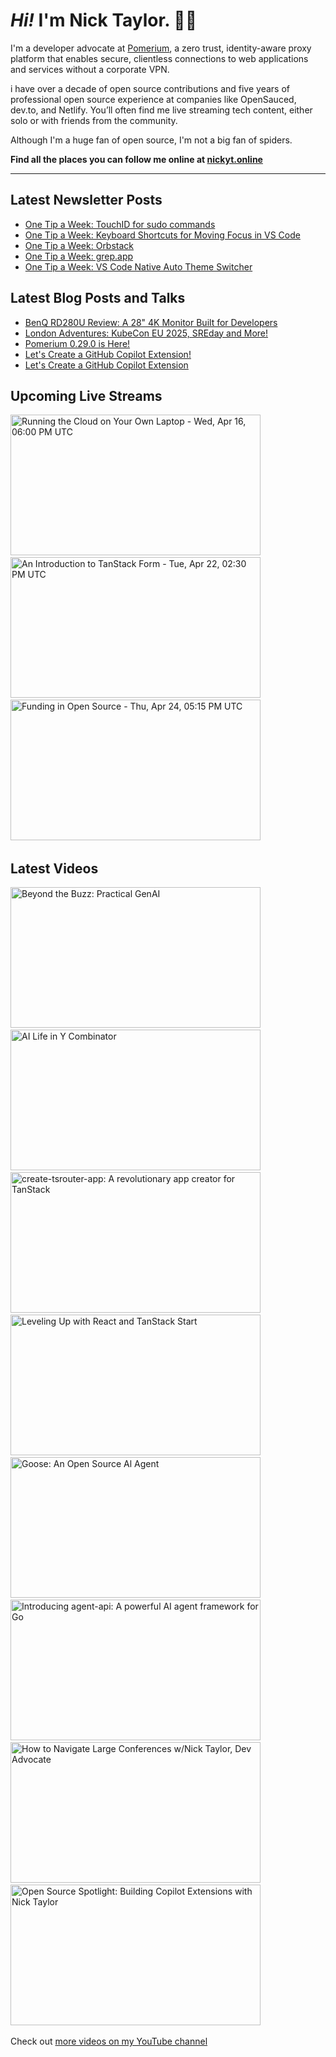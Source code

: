 # <em>Hi!</em> I'm Nick Taylor. 👋🏻

I'm a developer advocate at [Pomerium](https://pomeroum.com), a zero trust, identity-aware proxy platform that enables secure, clientless connections to web applications and services without a corporate VPN.

i have over a decade of open source contributions and five years of professional open source experience at companies like OpenSauced, dev.to, and Netlify. You’ll often find me live streaming tech content, either solo or with friends from the community.

Although I'm a huge fan of open source, I'm not a big fan of spiders.

**Find all the places you can follow me online at [nickyt.online](https://nickyt.online)**

---

## Latest Newsletter Posts

<!-- NEWSLETTER-POST-LIST:START -->
- [One Tip a Week: TouchID for sudo commands](https://one-tip-a-week.beehiiv.com/p/one-tip-a-week-touchid-for-sudo-commands)
- [One Tip a Week: Keyboard Shortcuts for Moving Focus in VS Code](https://one-tip-a-week.beehiiv.com/p/one-tip-a-week-keyboard-shortcuts-for-moving-focus-in-vs-code)
- [One Tip a Week: Orbstack](https://one-tip-a-week.beehiiv.com/p/one-tip-a-week-orbstack)
- [One Tip a Week: grep.app](https://one-tip-a-week.beehiiv.com/p/one-tip-a-week-grep-app)
- [One Tip a Week: VS Code Native Auto Theme Switcher](https://one-tip-a-week.beehiiv.com/p/one-tip-a-week-vs-code-native-auto-theme-switcher)
<!-- NEWSLETTER-POST-LIST:END -->

## Latest Blog Posts and Talks

<!-- BLOG-POST-LIST:START -->
- [BenQ RD280U Review: A 28&quot; 4K Monitor Built for Developers](https://www.nickyt.co/blog/benq-rd280u-review-a-28-4k-monitor-built-for-developers-20d2/)
- [London Adventures: KubeCon EU 2025, SREday and More!](https://www.nickyt.co/blog/london-adventures-kubecon-eu-2025-sreday-and-more-3igl/)
- [Pomerium 0.29.0 is Here!](https://www.nickyt.co/blog/pomerium-0290-is-here-2km4/)
- [Let&#39;s Create a GitHub Copilot Extension!](https://www.nickyt.co/talks/let-s-create-a-github-copilot-extension--all-things-open-ai/)
- [Let&#39;s Create a GitHub Copilot Extension](https://www.nickyt.co/talks/let-s-create-a-github-copilot-extension-confoo-2025/)
<!-- BLOG-POST-LIST:END -->

## Upcoming Live Streams

<!-- STREAM-SCHEDULE:START --><aside><a href="https://www.youtube.com/watch?v=GzuBeQHKKyc" title="Running the Cloud on Your Own Laptop - Wed, Apr 16, 06:00 PM UTC"><img src="https://img.youtube.com/vi/GzuBeQHKKyc/maxresdefault.jpg" alt="Running the Cloud on Your Own Laptop - Wed, Apr 16, 06:00 PM UTC" width="400" height="225" loading="lazy" /></a>&nbsp;&nbsp;<a href="https://www.youtube.com/watch?v=b8FF7RdZeYo" title="An Introduction to TanStack Form - Tue, Apr 22, 02:30 PM UTC"><img src="https://img.youtube.com/vi/b8FF7RdZeYo/maxresdefault.jpg" alt="An Introduction to TanStack Form - Tue, Apr 22, 02:30 PM UTC" width="400" height="225" loading="lazy" /></a>&nbsp;&nbsp;<a href="https://www.youtube.com/watch?v=aOT3dl57dlA" title="Funding in Open Source - Thu, Apr 24, 05:15 PM UTC"><img src="https://img.youtube.com/vi/aOT3dl57dlA/maxresdefault.jpg" alt="Funding in Open Source - Thu, Apr 24, 05:15 PM UTC" width="400" height="225" loading="lazy" /></a>&nbsp;&nbsp;</aside><!-- STREAM-SCHEDULE:END -->

## Latest Videos

<!-- VIDEO-LIST:START --><aside><a href="https://www.youtube.com/watch?v=QkWyB0Z0FwA" title="Beyond the Buzz: Practical GenAI"><img src="https://img.youtube.com/vi/QkWyB0Z0FwA/maxresdefault.jpg" alt="Beyond the Buzz: Practical GenAI" width="400" height="225" loading="lazy" /></a>&nbsp;&nbsp;<a href="https://www.youtube.com/watch?v=05UrUqyunnA" title="AI Life in Y Combinator"><img src="https://img.youtube.com/vi/05UrUqyunnA/maxresdefault.jpg" alt="AI Life in Y Combinator" width="400" height="225" loading="lazy" /></a>&nbsp;&nbsp;<a href="https://www.youtube.com/watch?v=-c9R2jnCUas" title="create-tsrouter-app: A revolutionary app creator for TanStack"><img src="https://img.youtube.com/vi/-c9R2jnCUas/maxresdefault.jpg" alt="create-tsrouter-app: A revolutionary app creator for TanStack" width="400" height="225" loading="lazy" /></a>&nbsp;&nbsp;<a href="https://www.youtube.com/watch?v=gNA8sDoC_wc" title="Leveling Up with React and TanStack Start"><img src="https://img.youtube.com/vi/gNA8sDoC_wc/sddefault.jpg" alt="Leveling Up with React and TanStack Start" width="400" height="225" loading="lazy" /></a>&nbsp;&nbsp;<a href="https://www.youtube.com/watch?v=KE8N4AAlot4" title="Goose: An Open Source Al Agent"><img src="https://img.youtube.com/vi/KE8N4AAlot4/maxresdefault.jpg" alt="Goose: An Open Source Al Agent" width="400" height="225" loading="lazy" /></a>&nbsp;&nbsp;<a href="https://www.youtube.com/watch?v=Pkl-cWvJFOU" title="Introducing agent-api: A powerful AI agent framework for Go"><img src="https://img.youtube.com/vi/Pkl-cWvJFOU/maxresdefault.jpg" alt="Introducing agent-api: A powerful AI agent framework for Go" width="400" height="225" loading="lazy" /></a>&nbsp;&nbsp;<a href="https://www.youtube.com/watch?v=qs6y5gj-0Is" title="How to Navigate Large Conferences w/Nick Taylor, Dev Advocate"><img src="https://img.youtube.com/vi/qs6y5gj-0Is/maxresdefault.jpg" alt="How to Navigate Large Conferences w/Nick Taylor, Dev Advocate" width="400" height="225" loading="lazy" /></a>&nbsp;&nbsp;<a href="https://www.youtube.com/watch?v=zE-O-3CGcEc" title="Open Source Spotlight: Building Copilot Extensions with Nick Taylor"><img src="https://img.youtube.com/vi/zE-O-3CGcEc/maxresdefault.jpg" alt="Open Source Spotlight: Building Copilot Extensions with Nick Taylor" width="400" height="225" loading="lazy" /></a>&nbsp;&nbsp;</aside><!-- VIDEO-LIST:END -->

Check out [more videos on my YouTube channel](https://www.youtube.com/channel/UCBLlEq0co24VFJIMEHNcPOQ)
